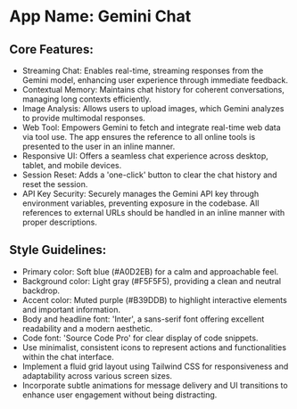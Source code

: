 # **App Name**: Gemini Chat

## Core Features:

- Streaming Chat: Enables real-time, streaming responses from the Gemini model, enhancing user experience through immediate feedback.
- Contextual Memory: Maintains chat history for coherent conversations, managing long contexts efficiently.
- Image Analysis: Allows users to upload images, which Gemini analyzes to provide multimodal responses.
- Web Tool: Empowers Gemini to fetch and integrate real-time web data via tool use. The app ensures the reference to all online tools is presented to the user in an inline manner.
- Responsive UI: Offers a seamless chat experience across desktop, tablet, and mobile devices.
- Session Reset: Adds a 'one-click' button to clear the chat history and reset the session.
- API Key Security: Securely manages the Gemini API key through environment variables, preventing exposure in the codebase. All references to external URLs should be handled in an inline manner with proper descriptions.

## Style Guidelines:

- Primary color: Soft blue (#A0D2EB) for a calm and approachable feel.
- Background color: Light gray (#F5F5F5), providing a clean and neutral backdrop.
- Accent color: Muted purple (#B39DDB) to highlight interactive elements and important information.
- Body and headline font: 'Inter', a sans-serif font offering excellent readability and a modern aesthetic.
- Code font: 'Source Code Pro' for clear display of code snippets.
- Use minimalist, consistent icons to represent actions and functionalities within the chat interface.
- Implement a fluid grid layout using Tailwind CSS for responsiveness and adaptability across various screen sizes.
- Incorporate subtle animations for message delivery and UI transitions to enhance user engagement without being distracting.